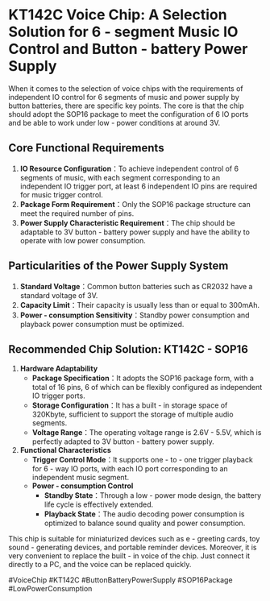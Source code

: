 # KT142C Voice Chip: A Selection Solution for 6 - segment Music IO Control and Button - battery Power Supply

When it comes to the selection of voice chips with the requirements of independent IO control for 6 segments of music and power supply by button batteries, there are specific key points. The core is that the chip should adopt the SOP16 package to meet the configuration of 6 IO ports and be able to work under low - power conditions at around 3V.

## Core Functional Requirements
1. **IO Resource Configuration**：To achieve independent control of 6 segments of music, with each segment corresponding to an independent IO trigger port, at least 6 independent IO pins are required for music trigger control.
2. **Package Form Requirement**：Only the SOP16 package structure can meet the required number of pins.
3. **Power Supply Characteristic Requirement**：The chip should be adaptable to 3V button - battery power supply and have the ability to operate with low power consumption.

## Particularities of the Power Supply System
1. **Standard Voltage**：Common button batteries such as CR2032 have a standard voltage of 3V.
2. **Capacity Limit**：Their capacity is usually less than or equal to 300mAh.
3. **Power - consumption Sensitivity**：Standby power consumption and playback power consumption must be optimized.

## Recommended Chip Solution: KT142C - SOP16
1. **Hardware Adaptability**
    - **Package Specification**：It adopts the SOP16 package form, with a total of 16 pins, 6 of which can be flexibly configured as independent IO trigger ports.
    - **Storage Configuration**：It has a built - in storage space of 320Kbyte, sufficient to support the storage of multiple audio segments.
    - **Voltage Range**：The operating voltage range is 2.6V - 5.5V, which is perfectly adapted to 3V button - battery power supply.
2. **Functional Characteristics**
    - **Trigger Control Mode**：It supports one - to - one trigger playback for 6 - way IO ports, with each IO port corresponding to an independent music segment.
    - **Power - consumption Control**
        - **Standby State**：Through a low - power mode design, the battery life cycle is effectively extended.
        - **Playback State**：The audio decoding power consumption is optimized to balance sound quality and power consumption.

This chip is suitable for miniaturized devices such as e - greeting cards, toy sound - generating devices, and portable reminder devices. Moreover, it is very convenient to replace the built - in voice of the chip. Just connect it directly to a PC, and the voice can be replaced quickly.

#VoiceChip #KT142C #ButtonBatteryPowerSupply #SOP16Package #LowPowerConsumption

